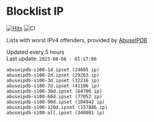 # Blocklist IP

[![Hits](https://hits.seeyoufarm.com/api/count/incr/badge.svg?url=https%3A%2F%2Fgithub.com%2Fborestad%2Fblocklist-ip%2F&count_bg=%2379C83D&title_bg=%23555555&icon=&icon_color=%23E7E7E7&title=hits&edge_flat=false)](https://hits.seeyoufarm.com)  ![CI](https://img.shields.io/github/workflow/status/borestad/blocklist-ip/CI?style=flat-square)

Lists with worst IPv4 offenders, provided by [AbuseIPDB](https://www.abuseipdb.com/)

<!-- FOOTER-PLACEHOLDER -->
Updated every 5 hours<br>
Last update: `2023-08-06 - 01:17:06`
```
abuseipdb-s100-1d.ipset (24605 ip)
abuseipdb-s100-2d.ipset (29263 ip)
abuseipdb-s100-3d.ipset (32216 ip)
abuseipdb-s100-7d.ipset (41186 ip)
abuseipdb-s100-30d.ipset (64706 ip)
abuseipdb-s100-60d.ipset (77052 ip)
abuseipdb-s100-90d.ipset (104942 ip)
abuseipdb-s100-120d.ipset (157886 ip)
abuseipdb-s100-all.ipset (340801 ip)
```
